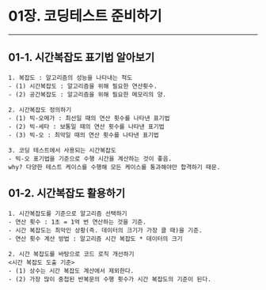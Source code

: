 # 01장. 코딩테스트 준비하기
___
## 01-1. 시간복잡도 표기법 알아보기

    1. 복잡도 : 알고리즘의 성능을 나타내는 척도
    - (1) 시간복잡도 : 알고리즘을 위해 필요한 연산횟수.  
    - (2) 공간복잡도 : 알고리즘을 위해 필요한 메모리의 양.  

    2. 시간복잡도 정의하기
    - (1) 빅-오메가 : 최선일 때의 연산 횟수를 나타낸 표기법  
    - (2) 빅-세타 : 보통일 때의 연산 횟수를 나타낸 표기법  
    - (3) 빅-오 : 최악일 때의 연산 횟수를 나타낸 표기법  

    3. 코딩 테스트에서 사용되는 시간복잡도
    - 빅-오 표기법을 기준으로 수행 시간을 계산하는 것이 좋음.  
    why? 다양한 테스트 케이스를 수행해 모든 케이스를 통과해야만 합격하기 때문.    

## 01-2. 시간복잡도 활용하기  
    1. 시간복잡도를 기준으로 알고리즘 선택하기
    - 연산 횟수 : 1초 = 1억 번 연산하는 것을 기준.
    - 시간 복잡도는 최악인 상황(즉. 데이터의 크기가 가장 클 때)을 기준.  
    - 연산 횟수 계산 방법 : 알고리즘 시간 복잡도 * 데이터의 크기

    2. 시간 복잡도를 바탕으로 코드 로직 개선하기
    <시간 복잡도 도출 기준>
    - (1) 상수는 시간 복잡도 계산에서 제외한다.
    - (2) 가장 많이 중첩된 반복문의 수행 횟수가 시간 복잡도의 기준이 된다.
